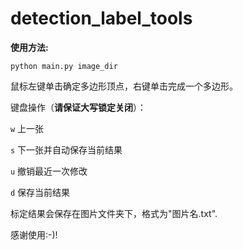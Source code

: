 # detection_label_tools

**使用方法:**

`python main.py image_dir`

鼠标左键单击确定多边形顶点，右键单击完成一个多边形。

键盘操作（**请保证大写锁定关闭**）：

`w` 上一张

`s` 下一张并自动保存当前结果

`u` 撤销最近一次修改

`d` 保存当前结果

标定结果会保存在图片文件夹下，格式为"图片名.txt".

感谢使用:-)!
